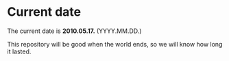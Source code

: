 # Current date

The current date is **2010.05.17.** (YYYY.MM.DD.)

This repository will be good when the world ends, so we will know how long it lasted.
